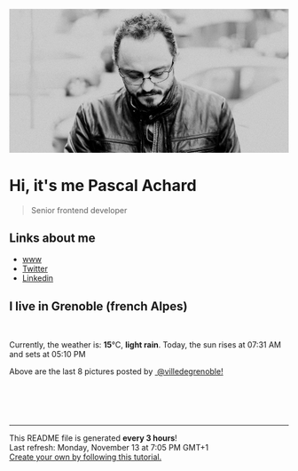 ![Pascal Achard](./images/photo-pascal-achard.jpg)
# Hi, it's me Pascal Achard
> Senior frontend developer

## Links about me
- [www](https://www.pascal-achard.com)
- [Twitter](https://twitter.com/botmaster)
- [Linkedin](http://www.linkedin.com/in/pascal-achard)


## I live in Grenoble (french Alpes)
<img src="https://openweathermap.org/img/wn/10n@2x.png" alt="">

Currently, the weather is: **15**°C, **light rain**.
Today, the sun rises at 07:31 AM and sets at 05:10 PM

Above are the last 8 pictures posted by <a href="https://www.instagram.com/villedegrenoble/" target="_blank"><img alt="" src="https://upload.wikimedia.org/wikipedia/commons/thumb/e/e7/Instagram_logo_2016.svg/1024px-Instagram_logo_2016.svg.png" width="20"/> @villedegrenoble!</a>

<p style="display: flex; flex-wrap: wrap; gap: 20px;">
        <img src="https://cdn1.picuki.com/hosted-by-instagram/q/0exhNuNYnjBGZDHIdN5WmL9I2Pk2GAlRNecaS7j0nyZiNxIsbHWB58ltwdGn%7C%7CDh6Kwh9HS+LeD9h54IoWFlWZFF%7C%7CO0fbSbGATD9c56ibXICm2z1i85Vik709JXQdbH6n8coqOzjYMTIfQeoEH%7C%7Cb2rvUT+vvwbTYNpi2TNLxCyQlWotfpUrJy9ZRzt52U1h+189JldAJZ+jtvdBFundPZlTIeAf3+Idp1orN2S%7C%7CkKhtAKv6K%7C%7C1SO2ECMseW16GX6Rv5+HoOAAuiDpYGhpqjHheKc4EEMWggi3n0M1n54irKqPBaxVlNkqprDUCmMDUjFKiCU%7C%7Ck8SqtQLsSUHv3EBQnjeel%7C%7CW+eqN29qrRI9eNYPH673nlT6LMWeIdDlYWF%7C%7CTsYlbfL6K7VMoAz6RrRalixQqNxiC+ZenFmhx0WWMf1meoKcBUBcKTx5C3+3ON2j%7C%7Cd9VNt.jpeg" alt="" width="200"/>
        <img src="https://cdn1.picuki.com/hosted-by-instagram/q/0exhNuNYnjBGZDHIdN5WmL9I2Pk2GAlRNucaS7j0nyZiNxIsbHWB58ltwdev%7C%7CDlyKw1oASyLfzZp7I4oVV9UZFR8NE3XS7WNTj9V7a2QXICh0jRm8ZNnkLcwJHUWYH+p8sokOzjYMTIfQeoEH%7C%7Cbx7a8Koru5A2MGo1zRMrBC0GAG4fy3UPI7mslm3ayEv0Pxto0%7C%7CNylL9XkgKQcursrV%7C%7CndYEvL+M4Byp6JzSPkCj9ND1OHtpCa5BTB7Kz44KD6chYTJnLMBrjTGXj4grHKiSIgDEFg0s2Hr8RM1v9EPp7TzN916+N8ZkIGRT2UFAjsm8lJnl6u+liDFbV+i2loP7nr62J6rda8IkrihCNewTPXz6TbvSpyOOrwJDl5KU9iYARLfI%7C%7CfhSp0fmYMSTKhx9liR4RGeWLmh6AUoEh5h0D7SNJNAeemq1PmewmGdgQWtgwASlvOTL5V7yVda9YOC7FstLCmQVOkXanLp11MdAddELObKzcuAPQ==.jpeg" alt="" width="200"/>
        <img src="https://cdn1.picuki.com/hosted-by-instagram/q/0exhNuNYnjBGZDHIdN5WmL9I2Pk2GAlRNecaS7j0nyZiNxIsbHWB58ltwdev%7C%7CDlyKw1oASyLeD9g4o8rU1xZZFR9PELdS72ORDtd66ufV4Cq1zJg9JFnkb80KnAdZH6s8cRDCnicKyVHDe0AUqilsOoQ8eXvaDIFuDKWMLQT9zJBpY6uSKVKz8J13bHR1Bv9vdBhGy5CoiVxfA8XrN7loi5XVfrjJs9zt6B6CLEAnchRpr6gnSu5X2soeGpwWT6ars3+ke08hiL8KWRooieYSaoEIEQd3Ay64DgwvoZ53anyFbVS8M4u%7C%7CIqRSWIKAk1ElkVtwIOctgLsSSaq3EEPlC2GhLq2Tf0npZ31GviYTIbE1gjaQ6v7DpZ4eCoiCs3BflXbcNuSNtJ2t84cOL0d8xDnvgXwd7P2i14kQjpC3mTbM7N2YvSp7%7C%7CeD2FPejWiJ+SRvkZmZS55E9w1239DZ%7C%7Cz8tXyzWAe9YD2PnlFoYHu8GfruVyMuBPc0aGEJBAYcQlXKCg8gAIkXk9uw=.jpeg" alt="" width="200"/>
        <img src="https://cdn1.picuki.com/hosted-by-instagram/q/0exhNuNYnjBGZDHIdN5WmL9I2Pk2GAlRNucaS7j0nyZiNxIsbHWB58ltwdGn%7C%7CDh6Kwh9HS+LeD9g5Y8oWF5WZFp9PEfXSLOOSzhQ7qSZVoCg0DRm9ZZkkLk8L3wZYXGt9sYsOzjYMTIfQeoEH%7C%7Cb2rvUW5vruZDYbpzOaNOUtzCVG%7C%7CMm0X51wmcQf8fTT0FOzv9QONzUavDt5YnYmoeLSvmcDUufkM8lmpKw5QLsbhZNIuaHolST2F28pf2AwGTWL%7C%7CLTPnNEAhDe1JWVovV6pRJY0J09D0lK4lQ8UoYYkgtWDDLI8yt8H6ebSSGtafkNa9hc+h7actgLsLmOq3R4FjjWVzbvsIq4Zh5PRPeWEXPnl6BfmI5jyBYRbEDdXErHZA3qEcse9D55YjIEfJu1Ih2acyjaIc%7C%7Cb72U4nUWAZ1RDTKtRPTf6i16agry%7C%7CS0Wja9g==.jpeg" alt="" width="200"/>
        <img src="https://cdn1.picuki.com/hosted-by-instagram/q/0exhNuNYnjBGZDHIdN5WmL9I2Pk2GAlRNucaS7j0nyZiNxIsbHWB58ltwdev%7C%7CDlyKw1oASyLeD9g4oojWVhQZFR8NULfS7yPTTZX762ZUoCm1DJk8Zdjkb82K3wbZnCn8MtDCnicKyVHDe0AUq%7C%7Cm6vZNuKyBOTUAyXCUMLQKnmICjtCsCOwlktcf7KG4iF+44ooiMDxN4Gosak8ktdKO52hEWvrxfMh2pqV5CLkJnoE65ezRmCSsTDx6KyhBGTOgtYPCwukEkxz7JhYw83D%7C%7CZpF2K2dIlFP9shI8760BudShZJpM+N8ZkObUT2RaCCE+4R1pr5e8lCvIV2usxh5%7C%7C2UnJ74eIJtA8rcXdP96Heu%7C%7Cu1A7kZeTzJf4feT9cJLKEHlzfIqL7Uo5WntYfTMdv0X+b%7C%7CxSLIoj%7C%7Ci0FiBzJEqS7aHMRaUdO70L+U9kPdqxW2jg8BkZudQ5p+xQlKtMqItFAuLCqQVesdfQvY2m8xG9odKbyby8qC.jpeg" alt="" width="200"/>
        <img src="https://cdn1.picuki.com/hosted-by-instagram/q/0exhNuNYnjBGZDHIdN5WmL9I2Pk2GAlRNucaS7j0nyZiNxIsbHWB58ltwdev%7C%7CDlyKw1oASyLfzZp7IkjVlRXZFR8NE3YQbKNTj9V7ambXICg0jNl%7C%7CZNmkLk9LH0YbXKp98AoOzjYMTIfQeoEH%7C%7Cbx7a8Koru5A2MGo1zRMrBC0GAG4fy3UPI7mslm3ayEv0Pxto0%7C%7CNylL9XkgKQcursrV%7C%7CndYEvL+M4Byp6JzSPkCj9ND1OHtpCa5BTB7Kzg4KD6chYTJnLM81BKlWwI2qG+9RIgDEGY9khiP8RM1v9EPp7TzN916+N8ZkIGRT2UFAjsm8lJnl6u+liDFbV+i2loP7nr62J6Vea8IrLjnC8eaAPXj7TjuWoiNOZoJDl5KU9iYARLfI%7C%7CfhSp0fmYMSTKhx9liXwwLvUJGk1DIiAz0ZuhOCCb4hFfqVzrixpXHkjQSJjjMxo5+MTf4I504F04OC7FstLCmQXJ8WGXLp11MdAddELObKzcuAPQ==.jpeg" alt="" width="200"/>
        <img src="https://cdn1.picuki.com/hosted-by-instagram/q/0exhNuNYnjBGZDHIdN5WmL9I2Pk2GAlRNucaS7j0nyZiNxIsbHWB58ltwdev%7C%7CDlyKw1oASyLfzZp7IMrV1pQZFR8NE3YTraJTj9V7aiQVoCk0zZn8pdml7w8K30YZ3Wr9cAlOzjYMTIfQeoEH%7C%7Cb2rvUW+%7C%7C7wbTYNpi2TNLxCyQlWotfpUrJy9ZRzt52U1h+189JldAJZ+jtvdBFundPZlTIeAf3+Idp1orN2S%7C%7CkKhtAKv6K81SO2ECMseW16GX6Rv5+HoOAAuiDpYGhpqzfheKc4EEMWggi9rxNpmr560aaEHaxV5q8%7C%7CgPn2CmMDUjFKiCU%7C%7Ck8SqtgLsSUHv3EBQnjeel%7C%7CW4dcElp5b4IMyWUMK04TvpdJz6PetiR3FfLvbvAnLGAaeZM+0KuaoKT9wLhHr7oki+ObP33kQ8UXNFi2nbXK1RRd7L94iro2XqkQ6clj1t3cajcbUO2klMy9GOzyldLCTtL+djYy3a0FQrNdxXN7HNw8iBPr9hG0omeLYdqV6YjpEFeBTi9+5p.jpeg" alt="" width="200"/>
        <img src="https://cdn1.picuki.com/hosted-by-instagram/q/0exhNuNYnjBGZDHIdN5WmL9I2Pk2GAlRNucaS7j0nyZiNxIsbHWB58ltwdev%7C%7CDlyKw1oASyLfzZl548vUVVZZFR8P0LeSLOMSTdS7ameVoCj1DVi%7C%7CZdmk789LHceZXap9MIpOzjYMTIfQeoEH%7C%7Cbx7a8Koru5A2MGo1zRMrBC0GAG4fy3UPI7mslm3ayEv0Pxto0%7C%7CNylL9XkgKQcursrV%7C%7CndYEvL+M4Byp6JzSPkCj9ND1OHtpCa5BTB7Kzg4KD6chYTJnLMskirCczcX2UbxUIgDYkc6q1Ow8RM1v9EPp7TzN916+N8ZkIGRT2UFAjsm8lJnl6u+liDFbV+i2loP7nr625yFR+kIrJbqC+msAPXdx3XvSpjEOqwJDl5KU9iYARLfI%7C%7CfhSp0fmYMSTKhx9liWpTDsbZfd8jp2FyJG0h2sCoNHbf6azb6112f2rwuYtyZiwJuRc6pG%7C%7CF8Jw4OC7FstLCmRXZ5uGXLp11MdAddELObKzcuAPQ==.jpeg" alt="" width="200"/>
</p>

------------
<p>This README file is generated <b>every 3 hours</b>!
    <br />Last refresh: Monday, November 13 at 7:05 PM GMT+1
    <br /><a href="https://medium.com/@th.guibert/how-to-create-a-self-updating-readme-md-for-your-github-profile-f8b05744ca91">Create your own by following this tutorial.</a>
</p>
<p><a href="https://github.com/botmaster/botmaster/actions/workflows/main.yaml"><img alt="" src="https://github.com/botmaster/botmaster/actions/workflows/main.yaml/badge.svg" /></a></p>

